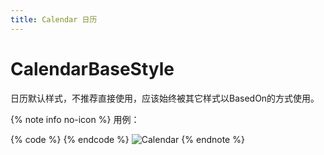 ```yaml
---
title: Calendar 日历
---
```


# CalendarBaseStyle

日历默认样式，不推荐直接使用，应该始终被其它样式以BasedOn的方式使用。

{% note info no-icon %}
用例：

{% code %}
<Calendar/>
{% endcode %}
![Calendar](https://raw.githubusercontent.com/HandyOrg/HandyOrgResource/master/HandyControl/Resources/Calendar.jpg)
{% endnote %}